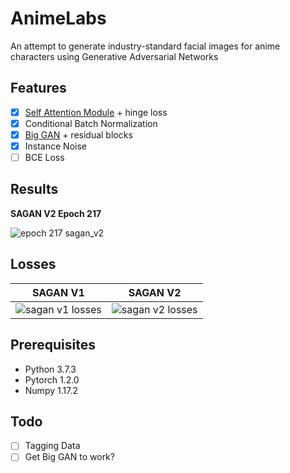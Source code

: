 # AnimeLabs
An attempt to generate industry-standard facial images for anime characters using Generative Adversarial Networks

## Features
- [x] [Self Attention Module](https://arxiv.org/abs/1805.08318) + hinge loss
- [x] Conditional Batch Normalization
- [x] [Big GAN](https://arxiv.org/abs/1809.11096) + residual blocks
- [x] Instance Noise
- [ ] BCE Loss

## Results
**SAGAN V2 Epoch 217**  

![epoch 217 sagan_v2](https://github.com/Pie31415/Anime_GAN/blob/master/imgs/Epoch%20217.png)

## Losses

| **SAGAN V1**         | **SAGAN V2** |
| ------------- |:-------------:| 
| ![sagan v1 losses](https://github.com/Pie31415/Anime_GAN/blob/master/imgs/sagan.png)     | ![sagan v2 losses](https://github.com/Pie31415/Anime_GAN/blob/master/imgs/sagan_v2.png)| 


## Prerequisites
- Python 3.7.3
- Pytorch 1.2.0
- Numpy 1.17.2

## Todo
- [ ] Tagging Data
- [ ] Get Big GAN to work?
